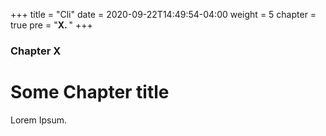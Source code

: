 +++
title = "Cli"
date = 2020-09-22T14:49:54-04:00
weight = 5
chapter = true
pre = "<b>X. </b>"
+++

### Chapter X

# Some Chapter title

Lorem Ipsum.